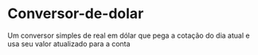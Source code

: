 # Conversor-de-dolar
Um conversor simples de real em dólar que pega a cotação do dia atual e usa seu valor atualizado para a conta
